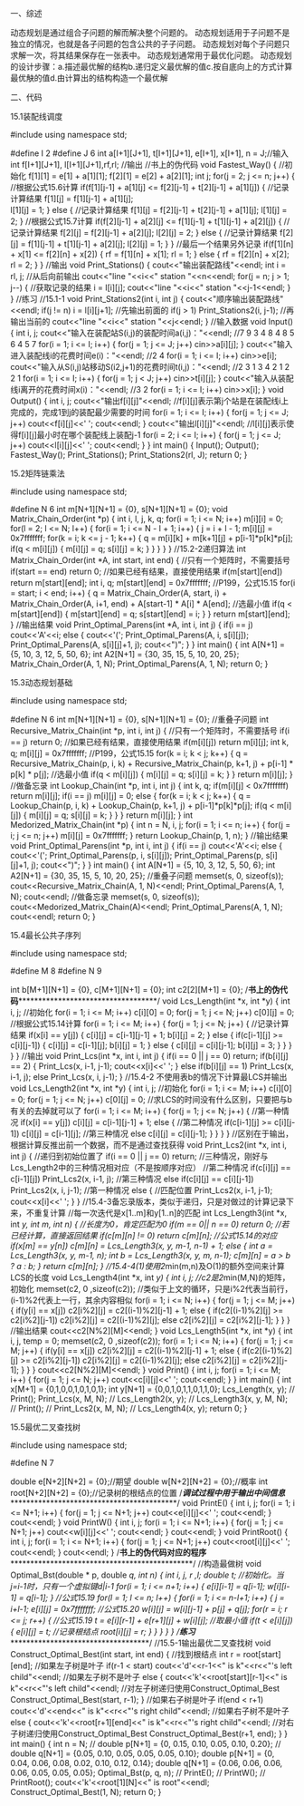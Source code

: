 一、综述

动态规划是通过组合子问题的解而解决整个问题的。
动态规划适用于子问题不是独立的情况，也就是各子问题的包含公共的子子问题。
动态规划对每个子问题只求解一次，将其结果保存在一张表中。
动态规划通常用于最优化问题。
动态规划的设计步骤：a.描述最优解的结构b.递归定义最优解的值c.按自底向上的方式计算最优觖的值d.由计算出的结构构造一个最优解

二、代码

15.1装配线调度

#include <iostream>
using namespace std;

#define I 2
#define J 6
int a[I+1][J+1], t[I+1][J+1], e[I+1], x[I+1], n = J;//输入
int f[I+1][J+1], l[I+1][J+1],rf,rl;                 //输出
//书上的伪代码
void Fastest_Way()
{
	//初始化
	f[1][1] = e[1] + a[1][1];
	f[2][1] = e[2] + a[2][1];
	int j;
	for(j = 2; j <= n; j++)
	{
		//根据公式15.6计算
		if(f[1][j-1] + a[1][j] <= f[2][j-1] + t[2][j-1] + a[1][j])
		{
			//记录计算结果
			f[1][j] = f[1][j-1] + a[1][j];		
			l[1][j] = 1;
		}
		else
		{
			//记录计算结果
			f[1][j] = f[2][j-1] + t[2][j-1] + a[1][j];
			l[1][j] = 2;
		}
		//根据公式15.7计算
		if(f[2][j-1] + a[2][j] <= f[1][j-1] + t[1][j-1] + a[2][j])
		{
			//记录计算结果
			f[2][j] = f[2][j-1] + a[2][j];
			l[2][j] = 2;
		}
		else
		{
			//记录计算结果
			f[2][j] = f[1][j-1] + t[1][j-1] + a[2][j];
			l[2][j] = 1;
		}
	}
	//最后一个结果另外记录
	if(f[1][n] + x[1] <= f[2][n] + x[2])
	{
		rf = f[1][n] + x[1];
		rl = 1;
	}
	else
	{
		rf = f[2][n] + x[2];
		rl = 2;
	}
}
//输出
void Print_Stations()
{
	cout<<"输出装配路线"<<endl;
	int i = rl, j;
	//从后向前输出
	cout<<"line "<<i<<" station "<<n<<endl;
	for(j = n; j > 1; j--)
	{
		//获取记录的结果
		i = l[i][j];
		cout<<"line "<<i<<" station "<<j-1<<endl;
	}
}
//练习
//15.1-1
void Print_Stations2(int i, int j)
{
	cout<<"顺序输出装配路线"<<endl;
	if(j != n)
		i = l[i][j+1];
	//先输出前面的
	if(j > 1)
		Print_Stations2(i, j-1);
	//再输出当前的
	cout<<"line "<<i<<" station "<<j<<endl;
}
//输入数据
void Input()
{
	int i, j;
	cout<<"输入在装配站S(i,j)的装配时间a(i,j)："<<endl;
	//7 9 3 4 8 4 8 5 6 4 5 7
	for(i = 1; i <= I; i++)
	{
		for(j = 1; j <= J; j++)
			cin>>a[i][j];
	}
	cout<<"输入进入装配线i的花费时间e(i)："<<endl;
	//2 4
	for(i = 1; i <= I; i++)
		cin>>e[i];
	cout<<"输入从S(i,j)站移动S(i2,j+1)的花费时间t(i,j)："<<endl;
	//2 3 1 3 4 2 1 2 2 1
	for(i = 1; i <= I; i++)
	{
		for(j = 1; j < J; j++)
			cin>>t[i][j];
	}
	cout<<"输入从装配线i离开的花费时间x(i)："<<endl;
	//3 2
	for(i = 1; i <= I; i++)
		cin>>x[i];
}
void Output()
{
	int i, j;
	cout<<"输出f[i][j]"<<endl;
	//f[i][j]表示第j个站是在装配线i上完成的，完成1到j的装配最少需要的时间
	for(i = 1; i <= I; i++)
	{
		for(j = 1; j <= J; j++)
			cout<<f[i][j]<<' ';
		cout<<endl;
	}
	cout<<"输出l[i][j]"<<endl;
	//l[i][j]表示使得f[i][j]最小时在哪个装配线上装配j-1
	for(i = 2; i <= I; i++)
	{
		for(j = 1; j <= J; j++)
			cout<<l[i][j]<<' ';
		cout<<endl;
	}
}
int main()
{
	Input();
	Output();
	Fastest_Way();
	Print_Stations();
	Print_Stations2(rl, J);
	return 0;
}


15.2矩阵链乘法

#include <iostream>
using namespace std;

#define N 6
int m[N+1][N+1] = {0}, s[N+1][N+1] = {0};
void Matrix_Chain_Order(int *p)
{
	int i, l, j, k, q;
	for(i = 1; i <= N; i++)
		m[i][i] = 0;
	for(l = 2; l <= N; l++)
	{
		for(i = 1; i <= N - l + 1; i++)
		{
			j = i + l - 1;
			m[i][j] = 0x7fffffff;
			for(k = i; k <= j - 1; k++)
			{
				q = m[i][k] + m[k+1][j] + p[i-1]*p[k]*p[j];
				if(q < m[i][j])
				{
					m[i][j] = q;
					s[i][j] = k;
				}
			}
		}
	}
}
//15.2-2递归算法
int Matrix_Chain_Order(int *A, int start, int end)
{
	//只有一个矩阵时，不需要括号
	if(start == end)
		return 0;
	//如果已经有结果，直接使用结果
	if(m[start][end])
		return m[start][end];
	int i, q;
	m[start][end] = 0x7fffffff;
	//P199，公式15.15
	for(i = start; i < end; i++)
	{
		q = Matrix_Chain_Order(A, start, i) + 
			Matrix_Chain_Order(A, i+1, end) + 
			A[start-1] * A[i] * A[end];
		//选最小值
		if(q < m[start][end])
		{
			m[start][end] = q;
			s[start][end] = i;
		}
	}
	return m[start][end];
}
//输出结果
void Print_Optimal_Parens(int *A, int i, int j)
{
	if(i == j)
		cout<<'A'<<i;
	else
	{
		cout<<'(';
		Print_Optimal_Parens(A, i, s[i][j]);
		Print_Optimal_Parens(A, s[i][j]+1, j);
		cout<<")";
	}
}
int main()
{
	int A[N+1] = {5, 10, 3, 12, 5, 50, 6};
	int A2[N+1] = {30, 35, 15, 5, 10, 20, 25};
	Matrix_Chain_Order(A, 1, N);
	Print_Optimal_Parens(A, 1, N);
	return 0;
}

15.3动态规划基础

#include <iostream>
using namespace std;

#define N 6
int m[N+1][N+1] = {0}, s[N+1][N+1] = {0};
//重叠子问题
int Recursive_Matrix_Chain(int *p, int i, int j)
{
	//只有一个矩阵时，不需要括号
	if(i == j)
		return 0;
	//如果已经有结果，直接使用结果
	if(m[i][j])
		return m[i][j];
	int k, q;
	m[i][j] = 0x7fffffff;
	//P199，公式15.15
	for(k = i; k < j; k++)
	{
		q = Recursive_Matrix_Chain(p, i, k) + 
			Recursive_Matrix_Chain(p, k+1, j) + 
			p[i-1] * p[k] * p[j];
		//选最小值
		if(q < m[i][j])
		{
			m[i][j] = q;
			s[i][j] = k;
		}
	}
	return m[i][j];
}
//做备忘录
int Lookup_Chain(int *p, int i, int j)
{
	int k, q;
	if(m[i][j] < 0x7fffffff)
		return m[i][j];
	if(i == j)
		m[i][j] = 0;
	else
	{
		for(k = i; k < j; k++)
		{
			q = Lookup_Chain(p, i, k) + Lookup_Chain(p, k+1, j) + p[i-1]*p[k]*p[j];
			if(q < m[i][j])
			{
				m[i][j] = q;
				s[i][j] = k;
			}
		}
	}
	return m[i][j];
}
int Medorized_Matrix_Chain(int *p)
{
	int n = N, i, j;
	for(i = 1; i <= n; i++)
	{
		for(j = i; j <= n; j++)
			m[i][j] = 0x7fffffff;
	}
	return Lookup_Chain(p, 1, n);
}
//输出结果
void Print_Optimal_Parens(int *p, int i, int j)
{
	if(i == j)
		cout<<'A'<<i;
	else
	{
		cout<<'(';
		Print_Optimal_Parens(p, i, s[i][j]);
		Print_Optimal_Parens(p, s[i][j]+1, j);
		cout<<")";
	}
}
int main()
{
	int A[N+1] = {5, 10, 3, 12, 5, 50, 6};
	int A2[N+1] = {30, 35, 15, 5, 10, 20, 25};
	//重叠子问题
	memset(s, 0, sizeof(s));
	cout<<Recursive_Matrix_Chain(A, 1, N)<<endl;
	Print_Optimal_Parens(A, 1, N);
	cout<<endl;
	//做备忘录
	memset(s, 0, sizeof(s));
	cout<<Medorized_Matrix_Chain(A)<<endl;
	Print_Optimal_Parens(A, 1, N);
	cout<<endl;
	return 0;
}


15.4最长公共子序列

#include <iostream>
using namespace std;

#define M 8
#define N 9

int b[M+1][N+1] = {0}, c[M+1][N+1] = {0};
int c2[2][M+1] = {0};
/********书上的伪代码*******************************************/
void Lcs_Length(int *x, int *y)
{
	int i, j;
	//初始化
	for(i = 1; i <= M; i++)
		c[i][0] = 0;
	for(j = 1; j <= N; j++)
		c[0][j] = 0;
	//根据公式15.14计算
	for(i = 1; i <= M; i++)
	{
		for(j = 1; j <= N; j++)
		{
			//记录计算结果
			if(x[i] == y[j])
			{
				c[i][j] = c[i-1][j-1] + 1;
				b[i][j] = 2;
			}
			else
			{
				if(c[i-1][j] >= c[i][j-1])
				{
					c[i][j] = c[i-1][j];
					b[i][j] = 1;
				}
				else
				{
					c[i][j] = c[i][j-1];
					b[i][j] = 3;
				}
			}
		}
	}
}
//输出
void Print_Lcs(int *x, int i, int j)
{
	if(i == 0 || j == 0)
		return;
	if(b[i][j] == 2)
	{
		Print_Lcs(x, i-1, j-1);
		cout<<x[i]<<' ';
	}
	else if(b[i][j] == 1)
		Print_Lcs(x, i-1, j);
	else
		Print_Lcs(x, i, j-1);
}
//15.4-2 不使用表b的情况下计算最LCS并输出
void Lcs_Length2(int *x, int *y)
{
	int i, j;
	//初始化
	for(i = 1; i <= M; i++)
		c[i][0] = 0;
	for(j = 1; j <= N; j++)
		c[0][j] = 0;
	//求LCS的时间没有什么区别，只要把与b有关的去掉就可以了
	for(i = 1; i <= M; i++)
	{
		for(j = 1; j <= N; j++)
		{
			//第一种情况
			if(x[i] == y[j])
				c[i][j] = c[i-1][j-1] + 1;
			else
			{
				//第二种情况
				if(c[i-1][j] >= c[i][j-1])
					c[i][j] = c[i-1][j];
				//第三种情况
				else
					c[i][j] = c[i][j-1];
			}
		}
	}
}
//区别在于输出，根据计算反推出前一个数据，而不是通过查找获得
void Print_Lcs2(int *x, int i, int j)
{
	//递归到初始位置了
	if(i == 0 || j == 0)
		return;
	//三种情况，刚好与Lcs_Length2中的三种情况相对应（不是按顺序对应）
	//第二种情况
	if(c[i][j] == c[i-1][j])
		Print_Lcs2(x, i-1, j);
	//第三种情况
	else if(c[i][j] == c[i][j-1])
		Print_Lcs2(x, i, j-1);
	//第一种情况
	else
	{
		//匹配位置
		Print_Lcs2(x, i-1, j-1);
		cout<<x[i]<<' ';
	}
}
//15.4-3备忘录版本，类似于递归，只是对做过的计算记录下来，不重复计算
//每一次迭代是x[1..m]和y[1..n]的匹配
int Lcs_Length3(int *x, int *y, int m, int n)
{
	//长度为0，肯定匹配为0
	if(m == 0|| n == 0)
		return 0;
	//若已经计算，直接返回结果
	if(c[m][n] != 0)
		return c[m][n];
	//公式15.14的对应
	if(x[m] == y[n])
		c[m][n] = Lcs_Length3(x, y, m-1, n-1) + 1;
	else
	{
		int a = Lcs_Length3(x, y, m-1, n);
		int b = Lcs_Length3(x, y, m, n-1);
		c[m][n] = a > b ? a : b;
	}
	return c[m][n];
}
//15.4-4(1)使用2*min(m,n)及O(1)的额外空间来计算LCS的长度
void Lcs_Length4(int *x, int *y)
{
	int i, j;
	//c2是2*min(M,N)的矩阵，初始化
	memset(c2, 0 ,sizeof(c2));
	//类似于上文的循环，只是i%2代表当前行，(i-1)%2代表上一行，其余内容相似
	for(i = 1; i <= N; i++)
	{
		for(j = 1; j <= M; j++)
		{
			if(y[i] == x[j])
				c2[i%2][j] = c2[(i-1)%2][j-1] + 1;
			else
			{
				if(c2[(i-1)%2][j] >= c2[i%2][j-1])
					c2[i%2][j] = c2[(i-1)%2][j];
				else
					c2[i%2][j] = c2[i%2][j-1];
			}
		}
	}
	//输出结果
	cout<<c2[N%2][M]<<endl;
}
void Lcs_Length5(int *x, int *y)
{
	int i, j, temp = 0;
	memset(c2, 0 ,sizeof(c2));
	for(i = 1; i <= N; i++)
	{
		for(j = 1; j <= M; j++)
		{
			if(y[i] == x[j])
				c2[i%2][j] = c2[(i-1)%2][j-1] + 1;
			else
			{
				if(c2[(i-1)%2][j] >= c2[i%2][j-1])
					c2[i%2][j] = c2[(i-1)%2][j];
				else
					c2[i%2][j] = c2[i%2][j-1];
			}
		}
	}
	cout<<c2[N%2][M]<<endl;
}
void Print()
{
	int i, j;
	for(i = 1; i <= M; i++)
	{
		for(j = 1; j <= N; j++)
			cout<<c[i][j]<<' ';
		cout<<endl;
	}
}
int main()
{
	int x[M+1] = {0,1,0,0,1,0,1,0,1};
	int y[N+1] = {0,0,1,0,1,1,0,1,1,0};
	Lcs_Length(x, y);
//	Print();
	Print_Lcs(x, M, N);
//	Lcs_Length2(x, y);
//	Lcs_Length3(x, y, M, N);
//	Print();
//	Print_Lcs2(x, M, N);
//	Lcs_Length4(x, y);
	return 0;
}

15.5最优二叉查找树

#include <iostream>
using namespace std;

#define N 7

double e[N+2][N+2] = {0};//期望
double w[N+2][N+2] = {0};//概率
int root[N+2][N+2] = {0};//记录树的根结点的位置
/*********调试过程中用于输出中间信息***************************************************/
void PrintE()
{
	int i, j;
	for(i = 1; i <= N+1; i++)
	{
		for(j = 1; j <= N+1; j++)
			cout<<e[i][j]<<' ';
		cout<<endl;
	}
	cout<<endl;
}
void PrintW()
{
	int i, j;
	for(i = 1; i <= N+1; i++)
	{
		for(j = 1; j <= N+1; j++)
			cout<<w[i][j]<<' ';
		cout<<endl;
	}
	cout<<endl;
}
void PrintRoot()
{
	int i, j;
	for(i = 1; i <= N+1; i++)
	{
		for(j = 1; j <= N+1; j++)
			cout<<root[i][j]<<' ';
		cout<<endl;
	}
	cout<<endl;
}
/********书上的伪代码对应的程序******************************************************/
//构造最做树
void Optimal_Bst(double * p, double *q, int n)
{
	int i, j, r ,l;
	double t;
	//初始化。当j=i-1时，只有一个虚拟键d|i-1
	for(i = 1; i <= n+1; i++)
	{
		e[i][i-1] = q[i-1];
		w[i][i-1] = q[i-1];
	}
	//公式15.19
	for(l = 1; l <= n; l++)
	{
		for(i = 1; i <= n-l+1; i++)
		{
			j = i+l-1;
			e[i][j] = 0x7fffffff;
			//公式15.20
			w[i][j] = w[i][j-1] + p[j] + q[j];
			for(r = i; r <= j; r++)
			{
				//公式15.19
				t = e[i][r-1] + e[r+1][j] + w[i][j];
				//取最小值
				if(t < e[i][j])
				{
					e[i][j] = t;
					//记录根结点
					root[i][j] = r;
				}
			}
		}
	}
}
/********练习********************************************/
//15.5-1输出最优二叉查找树
void Construct_Optimal_Best(int start, int end)
{
	//找到根结点
	int r = root[start][end];
	//如果左子树是叶子
	if(r-1 < start)
		cout<<'d'<<r-1<<" is k"<<r<<"'s left child"<<endl;
	//如果左子树不是叶子
	else
	{
		cout<<'k'<<root[start][r-1]<<" is k"<<r<<"'s left child"<<endl;
		//对左子树递归使用Construct_Optimal_Best
		Construct_Optimal_Best(start, r-1);
	}
	//如果右子树是叶子
	if(end < r+1)
		cout<<'d'<<end<<" is k"<<r<<"'s right child"<<endl;
	//如果右子树不是叶子
	else
	{
		cout<<'k'<<root[r+1][end]<<" is k"<<r<<"'s right child"<<endl;
		//对右子树递归使用Construct_Optimal_Best
		Construct_Optimal_Best(r+1, end);
	}
}
int main()
{
	int n = N;
//	double p[N+1] = {0, 0.15, 0.10, 0.05, 0.10, 0.20};
//	double q[N+1] = {0.05, 0.10, 0.05, 0.05, 0.05, 0.10};
	double p[N+1] = {0, 0.04, 0.06, 0.08, 0.02, 0.10, 0.12, 0.14};
	double q[N+1] = {0.06, 0.06, 0.06, 0.06, 0.05, 0.05, 0.05};
	Optimal_Bst(p, q, n);
//	PrintE();
//	PrintW();
//	PrintRoot();
	cout<<'k'<<root[1][N]<<" is root"<<endl;
	Construct_Optimal_Best(1, N);
	return 0;
}

 